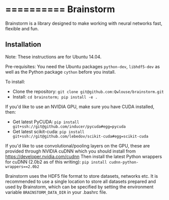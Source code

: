 ==========
Brainstorm
==========

Brainstorm is a library designed to make working with neural networks fast, flexible and fun.

Installation
------------

Note: These instructions are for Ubuntu 14.04.

Pre-requisites: You need the Ubuntu packages `python-dev`, `libhdf5-dev` as well as the Python package `cython` before you install. 

To install:

* Clone the repository: `git clone git@github.com:Qwlouse/brainstorm.git`
* Install: `cd brainstorm; pip install -e .`

If you'd like to use an NVIDIA GPU, make sure you have CUDA installed, then:

* Get latest PyCUDA: `pip install git+ssh://git@github.com/inducer/pycuda#egg=pycuda`
* Get latest scikit-cuda: `pip install git+ssh://git@github.com/lebedov/scikit-cuda#egg=scikit-cuda`

If you'd like to use convolutional/pooling layers on the GPU, these are provided through NVIDIA cuDNN which you should install from https://developer.nvidia.com/cudnn
Then install the latest Python wrappers for cuDNN (2.0b2 as of this writing): `pip install cudnn-python-wrappers==2.0b2`

Brainstorm uses the HDF5 file format to store datasets, networks etc. It is recommended to use a single location to store all datasets prepared and used by Brainstorm, which can be specified by setting the environment variable `BRAINSTORM_DATA_DIR` in your .bashrc file.

